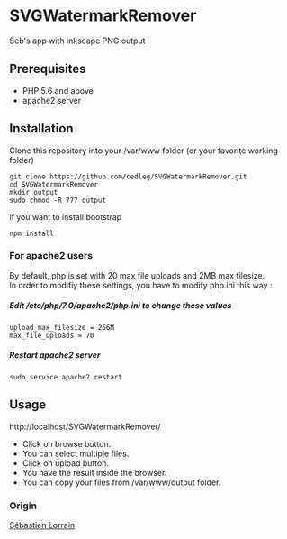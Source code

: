 SVGWatermarkRemover
=====
Seb's app with inkscape PNG output

## Prerequisites
* PHP 5.6 and above
* apache2 server

## Installation
Clone this repository into your /var/www folder (or your favorite working folder)
```
git clone https://github.com/cedleg/SVGWatermarkRemover.git
cd SVGWatermarkRemover
mkdir output
sudo chmod -R 777 output
```
if you want to install bootstrap
```
npm install
```

### For apache2 users
By default, php is set with 20 max file uploads and 2MB max filesize.
<br>
In order to modifiy these settings, you have to modify php.ini this way :

##### Edit /etc/php/7.0/apache2/php.ini to change these values
```
upload_max_filesize = 256M
max_file_uploads = 70
```
##### Restart apache2 server
```
sudo service apache2 restart
```

## Usage
http://localhost/SVGWatermarkRemover/

* Click on browse button.
* You can select multiple files.
* Click on upload button.
* You have the result inside the browser.
* You can copy your files from /var/www/output folder.

### Origin
[Sébastien Lorrain](https://github.com/sldevand)

